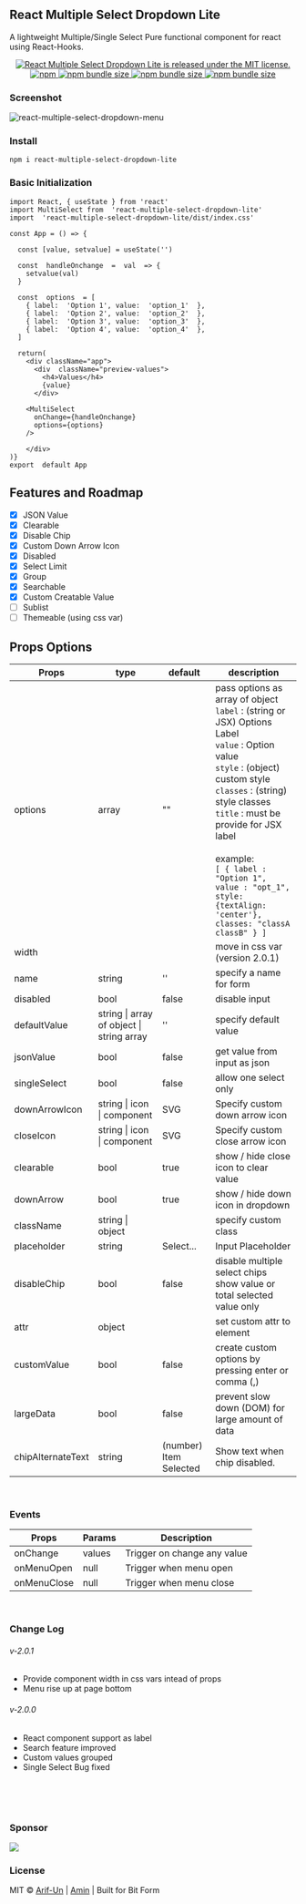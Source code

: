 ## React Multiple Select Dropdown Lite
A lightweight Multiple/Single Select Pure functional component for react using React-Hooks.

<p align="center">
  <a href="https://github.com/Arif-un/react-multiple-select-dropdown-lite/blob/master/LICENSE">
    <img src="https://img.shields.io/badge/license-MIT-blue.svg" alt="React Multiple Select Dropdown Lite is released under the MIT license." />
  </a>
  <a href="https://www.npmjs.com/package/react-multiple-select-dropdown-lite">
    <img alt="npm" src="https://img.shields.io/npm/v/react-multiple-select-dropdown-lite">
  </a>
  <a href="https://bundlephobia.com/result?p=react-multiple-select-dropdown-lite@2.0.1">
    <img alt="npm bundle size" src="https://img.shields.io/bundlephobia/min/react-multiple-select-dropdown-lite">
  </a>
  <a href="https://bundlephobia.com/result?p=react-multiple-select-dropdown-lite@2.0.1">
    <img alt="npm bundle size" src="https://img.shields.io/bundlephobia/minzip/react-multiple-select-dropdown-lite">
  </a>
  <a href="https://github.com/Arif-un/react-multiple-select-dropdown-lite/pulls">
    <img alt="npm bundle size" src="https://img.shields.io/badge/PRs-welcome-brightgreen.svg">
  </a>
</p>

### Screenshot
![react-multiple-select-dropdown-menu](https://github.com/Arif-un/react-multiple-select-dropdown-lite/blob/master/screenshoot/react%20multiple%20select%20dropdown%20menu%20,%20lightweight,%20react%20hooks.gif?raw=true)

### Install

    npm i react-multiple-select-dropdown-lite

### Basic Initialization
```
import React, { useState } from 'react'
import MultiSelect from  'react-multiple-select-dropdown-lite'
import  'react-multiple-select-dropdown-lite/dist/index.css'

const App = () => {

  const [value, setvalue] = useState('')

  const  handleOnchange  =  val  => {
    setvalue(val)
  }

  const  options  = [
    { label:  'Option 1', value:  'option_1'  },
    { label:  'Option 2', value:  'option_2'  },
    { label:  'Option 3', value:  'option_3'  },
    { label:  'Option 4', value:  'option_4'  },
  ]

  return(
    <div className="app">
      <div  className="preview-values">
        <h4>Values</h4>
        {value}
      </div>

    <MultiSelect
      onChange={handleOnchange}
      options={options}
    />

    </div>
)}
export  default App
```
## Features and Roadmap

- [x] JSON Value <br>
- [x] Clearable <br>
- [x] Disable Chip <br>
- [x] Custom Down Arrow Icon <br>
- [x] Disabled <br>
- [x] Select Limit <br>
- [x] Group <br>
- [x] Searchable <br>
- [x] Custom Creatable Value <br>
- [ ] Sublist <br>
- [ ] Themeable (using css var) <br>

## Props Options
|Props| type | default | description
|-----|------| ------- | ----------|
| options| array | ""  | pass options as array of object <br> `label` : (string or JSX) Options Label <br> `value` : Option value <br> `style` : (object) custom style <br> `classes` : (string) style classes <br>`title` : must be provide for JSX label <br> <br> example: <br> `[ { label : "Option 1", value : "opt_1", style: {textAlign: 'center'}, classes: "classA classB" } ]`
| width |  |  | move in css var (version 2.0.1)
|name| string | '' | specify a name for form
|disabled | bool | false | disable input
| defaultValue | string \| array of object \| string array | '' | specify default value
|jsonValue | bool | false | get value from input as json
|singleSelect | bool | false | allow one select only
|downArrowIcon| string \| icon \| component | SVG | Specify custom down arrow icon
|closeIcon |string \| icon \| component  | SVG | Specify custom close arrow icon
|clearable | bool | true | show / hide close icon to clear value
downArrow |bool | true|  show / hide down icon in dropdown
| className | string \| object | | specify custom class
|placeholder | string | Select... | Input Placeholder
|disableChip | bool | false | disable multiple select chips show value or total selected value only 
|attr | object | |set custom attr to element  
|customValue | bool | false |create custom options by pressing enter or comma (,)
|largeData | bool | false |prevent slow down (DOM) for large amount of data
|chipAlternateText| string| (number) Item Selected | Show text when chip disabled.

<br>

### Events

|Props|Params|Description
|-----|------|------------
|onChange|values| Trigger on change any value
|onMenuOpen|null| Trigger when menu open
|onMenuClose|null| Trigger when menu close

<br>

### Change Log
###### v-2.0.1
- Provide component width in css vars intead of props
- Menu rise up at page bottom
###### v-2.0.0
- React component support as label
- Search feature improved
- Custom values grouped
- Single Select Bug fixed

<br>
<br>
<br>

### Sponsor

[<img src="https://www.bitcode.pro/wp-content/uploads/2019/09/final.svg_-3.png">](https://www.bitcode.pro/)


### License
MIT © [Arif-Un](https://github.com/arif-un) | [Amin](https://github.com/mdrubelamin2) | Built for Bit Form

